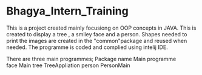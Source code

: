 # Bhagya_Intern_Training
This is a project created mainly focusiong on OOP concepts in JAVA. 
This is created to display a tree , a smiley face and a person.
Shapes needed to print the images are created in the "common"package and reused when needed.
The programme is coded and complied using intelij IDE.

There are three main programmes;
Package name          Main programme              
face                  Main
tree                  TreeAppliation
person                PersonMain
